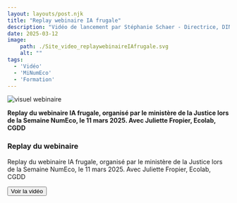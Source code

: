 ```yaml
---
layout: layouts/post.njk
title: "Replay webinaire IA frugale"
description: "Vidéo de lancement par Stéphanie Schaer - Directrice, DINUM - du parcours de formation numérique écoresponsable sur mentor"
date: 2025-03-12
image:
    path: ./Site_video_replaywebinaireIAfrugale.svg
    alt: ""
tags:
  - 'Vidéo'
  - 'MiNumEco'
  - 'Formation'
---
```

<!-- image -->

 <img src="/img/Site_video_replaywebinaireIAfrugale.svg" class="fr-responsive-img" alt="visuel webinaire">

<!-- légende de la vidéo-->
<br>

**Replay du webinaire IA frugale, organisé par le ministère de la Justice lors de la Semaine NumEco, le 11 mars 2025. Avec Juliette Fropier, Ecolab, CGDD**


<!-- transcription-->

<!-- consulter la vidéo - call out-->

<div class="fr-callout fr-icon-information-line">
    <h3 class="fr-callout__title">Replay du webinaire</h3>
    <p class="fr-callout__text">
        Replay du webinaire IA frugale, organisé par le ministère de la Justice lors de la Semaine NumEco, le 11 mars 2025. Avec Juliette Fropier, Ecolab, CGDD
    </p>
<a href="https://webinaire.bbb-dinum-scalelite.visio.education.fr/playback/video/ade6cbf381a17869310d32af95f9f6d064eb0ec7-1741772707091/video-0.m4v" target="_blank">
    <button class="fr-btn">
        Voir la vidéo
    </button>
</a>
</div>

